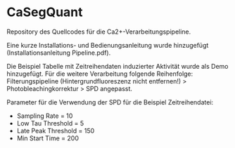 # CaSegQuant
Repository des Quellcodes für die Ca2+-Verarbeitungspipeline.

Eine kurze Installations- und Bedienungsanleitung wurde hinzugefügt (Installationsanleitung Pipeline.pdf).

Die Beispiel Tabelle mit Zeitreihendaten induzierter Aktivität wurde als Demo hinzugefügt. Für die weitere Verarbeitung folgende Reihenfolge: Filterungspipeline (Hintergrundfluoreszenz nicht entfernen!) > Photobleachingkorrektur > SPD angepasst.

Parameter für die Verwendung der SPD für die Beispiel Zeitreihendatei:
- Sampling Rate = 10
- Low Tau Threshold = 5
- Late Peak Threshold = 150
- Min Start Time = 200
